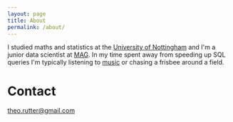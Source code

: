 ```yaml
---
layout: page
title: About
permalink: /about/
---
```


I studied maths and statistics at the [University of Nottingham](https://www.nottingham.ac.uk/) and
I'm a junior data scientist at [MAG](https://www.magairports.com/). In my time spent away from speeding
up SQL queries I'm typically listening to [music](https://open.spotify.com/user/guitarutter) 
or chasing a frisbee around a field.

# Contact

[theo.rutter@gmail.com](mailto:theo.rutter@gmail.com)


